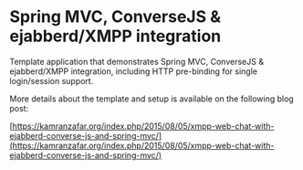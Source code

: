 # Spring MVC, ConverseJS & ejabberd/XMPP integration

Template application that demonstrates Spring MVC, ConverseJS & ejabberd/XMPP integration, including HTTP pre-binding for single login/session support.

More details about the template and setup is available on the following blog post:

[https://kamranzafar.org/index.php/2015/08/05/xmpp-web-chat-with-ejabberd-converse-js-and-spring-mvc/](https://kamranzafar.org/index.php/2015/08/05/xmpp-web-chat-with-ejabberd-converse-js-and-spring-mvc/)
